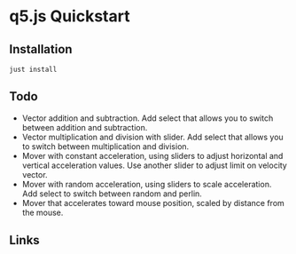 # q5.js Quickstart

## Installation

    just install

## Todo

- Vector addition and subtraction. Add select that allows you to switch between addition and subtraction.
- Vector multiplication and division with slider. Add select that allows you to switch between multiplication and division.
- Mover with constant acceleration, using sliders to adjust horizontal and vertical acceleration values. Use another slider to adjust limit on velocity vector.
- Mover with random acceleration, using sliders to scale acceleration. Add select to switch between random and perlin.
- Mover that accelerates toward mouse position, scaled by distance from the mouse.

## Links
